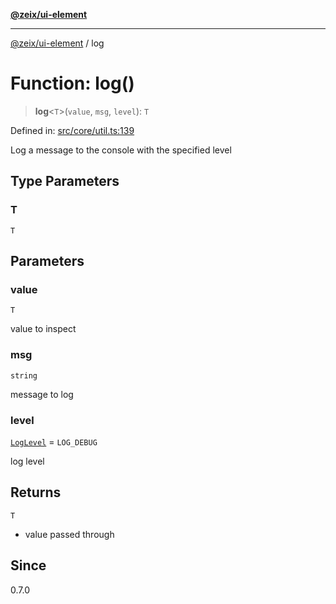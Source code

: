[**@zeix/ui-element**](../README.md)

***

[@zeix/ui-element](../globals.md) / log

# Function: log()

> **log**\<`T`\>(`value`, `msg`, `level`): `T`

Defined in: [src/core/util.ts:139](https://github.com/zeixcom/ui-element/blob/0678e2841dfcc123c324a841983e7a648bd2315e/src/core/util.ts#L139)

Log a message to the console with the specified level

## Type Parameters

### T

`T`

## Parameters

### value

`T`

value to inspect

### msg

`string`

message to log

### level

[`LogLevel`](../type-aliases/LogLevel.md) = `LOG_DEBUG`

log level

## Returns

`T`

- value passed through

## Since

0.7.0
